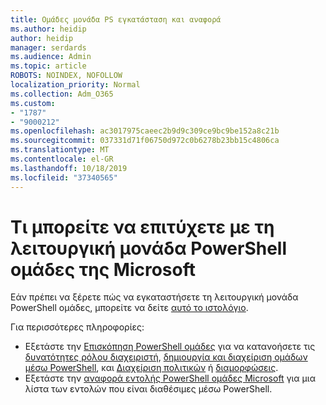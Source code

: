```yaml
---
title: Ομάδες μονάδα PS εγκατάσταση και αναφορά
ms.author: heidip
author: heidip
manager: serdards
ms.audience: Admin
ms.topic: article
ROBOTS: NOINDEX, NOFOLLOW
localization_priority: Normal
ms.collection: Adm_O365
ms.custom:
- "1787"
- "9000212"
ms.openlocfilehash: ac3017975caeec2b9d9c309ce9bc9be152a8c21b
ms.sourcegitcommit: 037331d71f06750d972c0b6278b23bb15c4806ca
ms.translationtype: MT
ms.contentlocale: el-GR
ms.lasthandoff: 10/18/2019
ms.locfileid: "37340565"
---
```

# <a name="what-you-can-accomplish-with-microsoft-teams-powershell-module"></a>Τι μπορείτε να επιτύχετε με τη λειτουργική μονάδα PowerShell ομάδες της Microsoft

Εάν πρέπει να ξέρετε πώς να εγκαταστήσετε τη λειτουργική μονάδα PowerShell ομάδες, μπορείτε να δείτε [αυτό το ιστολόγιο](https://blogs.technet.microsoft.com/skypehybridguy/2017/11/07/microsoft-teams-powershell-support/).

Για περισσότερες πληροφορίες:

- Εξετάστε την [Επισκόπηση PowerShell ομάδες](https://docs.microsoft.com/MicrosoftTeams/teams-powershell-overview) για να κατανοήσετε τις [δυνατότητες ρόλου διαχειριστή](https://docs.microsoft.com/MicrosoftTeams/using-admin-roles), [δημιουργία και διαχείριση ομάδων μέσω PowerShell](https://docs.microsoft.com/MicrosoftTeams/teams-powershell-overview#creating-and-managing-teams-via-powershell), και [Διαχείριση πολιτικών](https://docs.microsoft.com/MicrosoftTeams/teams-powershell-overview#managing-policies-via-powershell) ή [διαμορφώσεις](https://docs.microsoft.com/MicrosoftTeams/teams-powershell-overview#managing-configurations-via-powershell). 
- Εξετάστε την [αναφορά εντολής PowerShell ομάδες Microsoft](https://docs.microsoft.com/powershell/module/teams/?view=teams-ps) για μια λίστα των εντολών που είναι διαθέσιμες μέσω PowerShell. 

